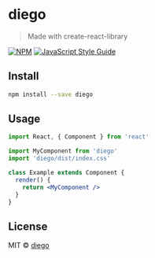 # diego

> Made with create-react-library

[![NPM](https://img.shields.io/npm/v/diego.svg)](https://www.npmjs.com/package/diego) [![JavaScript Style Guide](https://img.shields.io/badge/code_style-standard-brightgreen.svg)](https://standardjs.com)

## Install

```bash
npm install --save diego
```

## Usage

```jsx
import React, { Component } from 'react'

import MyComponent from 'diego'
import 'diego/dist/index.css'

class Example extends Component {
  render() {
    return <MyComponent />
  }
}
```

## License

MIT © [diego](https://github.com/diego)
